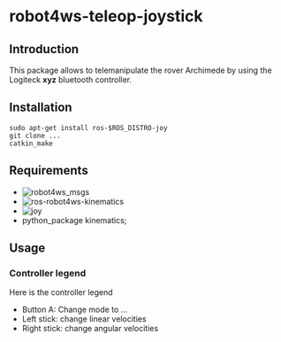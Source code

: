 # robot4ws-teleop-joystick

## Introduction
This package allows to telemanipulate the rover Archimede by using the Logiteck **xyz** bluetooth controller.

## Installation
```
sudo apt-get install ros-$ROS_DISTRO-joy
git clone ...
catkin_make
```

## Requirements
* ![robot4ws_msgs]()
* ![ros-robot4ws-kinematics]()
* ![joy]()
* python_package kinematics;




## Usage

### Controller legend
Here is the controller legend
* Button A: Change mode to ...
* Left stick: change linear velocities
* Right stick: change angular velocities

